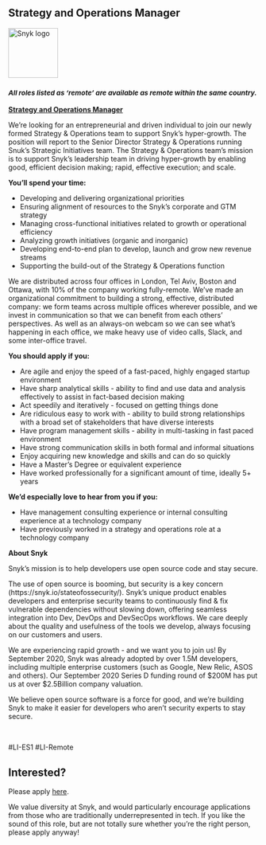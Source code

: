 Strategy and Operations Manager
---

<img src="https://res.cloudinary.com/snyk/image/upload/v1537345894/press-kit/brand/logo-black.png" width="100" alt="Snyk logo" />

<h3><em><strong><sub>All roles listed as ‘remote’ are available as remote within the same country.</sub></strong></em></h3>
<p><span style="text-decoration: underline;"><strong>Strategy and Operations Manager</strong></span></p>
<p><span style="font-weight: 400;">We’re looking for an entrepreneurial and driven individual to join our newly formed Strategy &amp; Operations team to support Snyk’s hyper-growth. The position will report to the Senior Director Strategy &amp; Operations running Snuk’s Strategic Initiatives team. The Strategy &amp; Operations team’s mission is to support Snyk’s leadership team in driving hyper-growth by enabling good, efficient decision making; rapid, effective execution; and scale.&nbsp;</span></p>
<p><strong>You’ll spend your time:</strong></p>
<ul>
<li style="font-weight: 400;"><span style="font-weight: 400;">Developing and delivering organizational priorities&nbsp;</span></li>
<li style="font-weight: 400;"><span style="font-weight: 400;">Ensuring alignment of resources to the Snyk’s corporate and GTM strategy</span></li>
<li style="font-weight: 400;"><span style="font-weight: 400;">Managing cross-functional initiatives related to growth or operational efficiency</span></li>
<li style="font-weight: 400;"><span style="font-weight: 400;">Analyzing growth initiatives (organic and inorganic)</span></li>
<li style="font-weight: 400;"><span style="font-weight: 400;">Developing end-to-end plan to develop, launch and grow new revenue streams</span></li>
<li style="font-weight: 400;"><span style="font-weight: 400;">Supporting the build-out of the Strategy &amp; Operations function</span></li>
</ul>
<p><span style="font-weight: 400;">We are distributed across four offices in London, Tel Aviv, Boston and Ottawa, with 10% of the company working fully-remote. We’ve made an organizational commitment to building a strong, effective, distributed company: we form teams across multiple offices wherever possible, and we invest in communication so that we can benefit from each others’ perspectives. As well as an always-on webcam so we can see what’s happening in each office, we make heavy use of video calls, Slack, and some inter-office travel.</span></p>
<p><strong>You should apply if you:</strong></p>
<ul>
<li style="font-weight: 400;"><span style="font-weight: 400;">Are agile and enjoy the speed of a fast-paced, highly engaged startup environment</span></li>
<li style="font-weight: 400;"><span style="font-weight: 400;">Have sharp analytical skills - ability to find and use data and analysis effectively to assist in fact-based decision making</span></li>
<li style="font-weight: 400;"><span style="font-weight: 400;">Act speedily and iteratively - focused on getting things done&nbsp;&nbsp;&nbsp;&nbsp;</span></li>
<li style="font-weight: 400;"><span style="font-weight: 400;">Are ridiculous easy to work with - ability to build strong relationships with a broad set of stakeholders that have diverse interests</span></li>
<li style="font-weight: 400;"><span style="font-weight: 400;">Have program management skills - ability in multi-tasking in fast paced environment</span></li>
<li style="font-weight: 400;"><span style="font-weight: 400;">Have strong communication skills in both formal and informal situations</span></li>
<li style="font-weight: 400;"><span style="font-weight: 400;">Enjoy acquiring new knowledge and skills and can do so quickly</span></li>
<li style="font-weight: 400;"><span style="font-weight: 400;">Have a Master’s Degree or equivalent experience</span></li>
<li style="font-weight: 400;"><span style="font-weight: 400;">Have worked professionally for a significant amount of time, ideally 5+ years</span></li>
</ul>
<p><strong>We’d especially love to hear from you if you:</strong></p>
<ul>
<li style="font-weight: 400;"><span style="font-weight: 400;">Have management consulting experience or internal consulting experience at a technology company</span></li>
<li style="font-weight: 400;"><span style="font-weight: 400;">Have previously worked in a strategy and operations role at a technology company</span></li>
</ul>
<p><strong>About Snyk</strong></p>
<p><span style="font-weight: 400;">Snyk’s mission is to help developers use open source code and stay secure.</span></p>
<p><span style="font-weight: 400;">The use of open source is booming, but security is a key concern (https://snyk.io/stateofossecurity/). Snyk’s unique product enables developers and enterprise security teams to continuously find &amp; fix vulnerable dependencies without slowing down, offering seamless integration into Dev, DevOps and DevSecOps workflows. We care deeply about the quality and usefulness of the tools we develop, always focusing on our customers and users.</span></p>
<p><span style="font-weight: 400;">We are experiencing rapid growth - and we want you to join us! By September 2020, Snyk was already adopted by over 1.5M developers, including multiple enterprise customers (such as Google, New Relic, ASOS and others). Our September 2020 Series D funding round of $200M has put us at over $2.5Billion company valuation.</span></p>
<p><span style="font-weight: 400;">We believe open source software is a force for good, and we’re building Snyk to make it easier for developers who aren’t security experts to stay secure.</span></p>
<p>&nbsp;</p>
<p><span style="font-weight: 400;">#LI-ES1 #LI-Remote</span></p>

Interested?
---

Please apply [here](https://boards.greenhouse.io/snyk/jobs/5081142002#app).

We value diversity at Snyk, and would particularly encourage applications from those who are traditionally underrepresented in tech.
If you like the sound of this role, but are not totally sure whether you’re the right person, please apply anyway!
